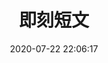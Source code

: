 ---
title: 即刻短文
date: 2020-07-22 22:06:17
comments: true
aside: false
top_img: false
type: essay
---